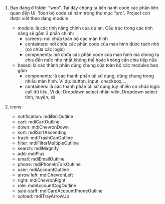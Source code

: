1. Bạn đang ở folder "web". Tại đây chúng ta tiến hành code các phần liên quan đến UI. Toàn bộ code sẽ nằm trong thư mục "src". Project con được viết theo dạng module
    - module: là các tính năng chính của dự án. Cấu trúc trong các tính năng sẽ gồm 3 phần chính:
      + screens: nơi chứa toàn bộ các màn hình
      + containers: nơi chứa các phần code của màn hình được tách nhỏ (có chứa các logic)
      + components: nơi chứa các phần code của màn hình mà chúng ta chia đến mức nhỏ nhất không thể hoặc không cần chia tiếp nữa   
    - based: là các thành phần dùng chung của toàn bộ các modules bao gồm
      + components: là các thành phần tái sử dụng, dùng chung trong nhiều màn hình. Ví dụ: button, input, checkbox,...
      + containers: là các thành phần tái sử dụng tuy nhiến có chứa logic call dữ liệu. Ví dụ: Dropdown select nhân viên, Dropdown select tỉnh, huyện, xã.
      
2. icons:
   + notification: mdiBellOutline
   + cart: mdiCartOutline
   + down: mdiChevronDown
   + sort: mdiSortAscending
   + trash: mdiTrashCanOutline
   + filter: mdiFilterMultipleOutline
   + search: mdiMagnify
   + add: mdiPlus
   + email: mdiEmailOutline
   + phone: mdiPhoneInTalkOutline
   + user: mdiAccountOutline
   + arrow left: mdiChevronLeft
   + right: mdiChevronRight
   + role: mdiAccountCogOutline
   + sale-staff: mdiCardAccountPhoneOutline
   + upload: mdiTrayArrowUp
